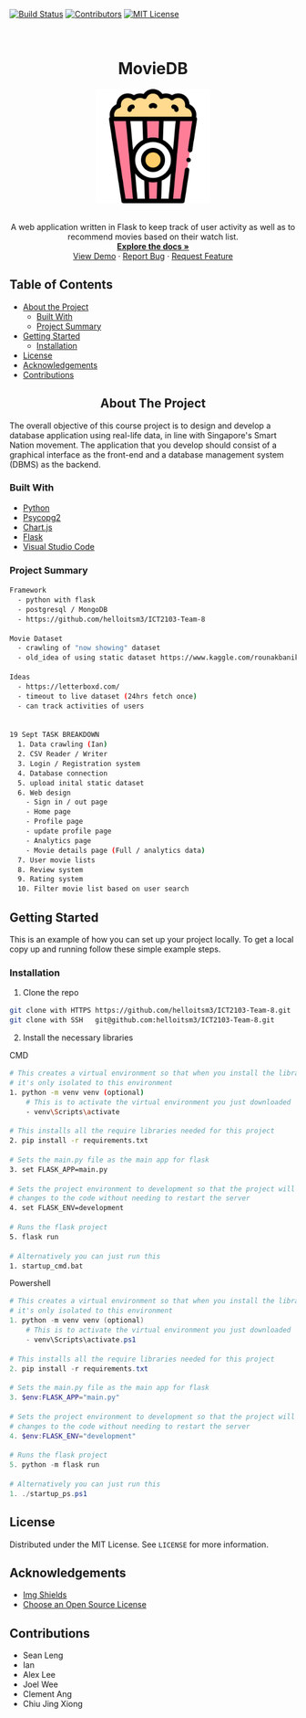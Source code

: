 [![Build Status][build-shield]][build-url]
[![Contributors][contributors-shield]][contributors-url]
[![MIT License][license-shield]][license-url]

<!-- PROJECT LOGO -->
<br />
<div>
  <div align="center">
    <h1 style="font-weight: bold">MovieDB</h1>
    <a href="https://github.com/helloitsm3/ICT2103-Team-8">
        <img src="./static/popcorn.svg" alt="Logo" width="200" height="auto">
    </a>
    <p align="center" style="margin-top: 30px">
        A web application written in Flask to keep track of user activity as well as to recommend movies based on their watch list.
        <br />
        <a href="https://github.com/helloitsm3/ICT2103-Team-8"><strong>Explore the docs »</strong></a>
        <br />
        <a href="https://github.com/helloitsm3/ICT2103-Team-8">View Demo</a>
        ·
        <a href="https://github.com/helloitsm3/ICT2103-Team-8/issues">Report Bug</a>
        ·
        <a href="https://github.com/helloitsm3/ICT2103-Team-8/issues">Request Feature</a>
    </p>
  </div>
</div>

<!-- TABLE OF CONTENTS -->

## Table of Contents

- [About the Project](#about-the-project)
  - [Built With](#built-with)
  - [Project Summary](#project-summary)
- [Getting Started](#getting-started)
  - [Installation](#installation)
- [License](#license)
- [Acknowledgements](#acknowledgements)
- [Contributions](#contributions)

<!-- ABOUT THE PROJECT -->

<h2 align="center"> About The Project </h2>

The overall objective of this course project is to design and develop a database application using real-life data, in line with Singapore's Smart Nation movement. The application that you develop should consist of a graphical interface as the front-end and a database management system (DBMS) as the backend.

### Built With

- [Python](https://www.python.org/)
- [Psycopg2](https://www.psycopg.org/docs/)
- [Chart.js](https://www.chartjs.org/)
- [Flask](https://flask.palletsprojects.com/en/1.1.x/)
- [Visual Studio Code](https://code.visualstudio.com/)

<!-- GETTING STARTED -->

### Project Summary

```sh
Framework
  - python with flask
  - postgresql / MongoDB
  - https://github.com/helloitsm3/ICT2103-Team-8

Movie Dataset
  - crawling of "now showing" dataset
  - old_idea of using static dataset https://www.kaggle.com/rounakbanik/the-movies-dataset?select=ratings.csv

Ideas
  - https://letterboxd.com/
  - timeout to live dataset (24hrs fetch once)
  - can track activities of users


19 Sept TASK BREAKDOWN
  1. Data crawling (Ian)
  2. CSV Reader / Writer
  3. Login / Registration system
  4. Database connection
  5. upload inital static dataset
  6. Web design
    - Sign in / out page
    - Home page
    - Profile page
    - update profile page
    - Analytics page
    - Movie details page (Full / analytics data)
  7. User movie lists
  8. Review system
  9. Rating system
  10. Filter movie list based on user search
```

## Getting Started

This is an example of how you can set up your project locally. To get a local copy up and running follow these simple example steps.

### Installation

1. Clone the repo

```sh
git clone with HTTPS https://github.com/helloitsm3/ICT2103-Team-8.git
git clone with SSH   git@github.com:helloitsm3/ICT2103-Team-8.git
```

2. Install the necessary libraries

CMD

```sh
# This creates a virtual environment so that when you install the libraries
# it's only isolated to this environment
1. python -m venv venv (optional)
    # This is to activate the virtual environment you just downloaded
    - venv\Scripts\activate

# This installs all the require libraries needed for this project
2. pip install -r requirements.txt

# Sets the main.py file as the main app for flask
3. set FLASK_APP=main.py

# Sets the project environment to development so that the project will refresh upon
# changes to the code without needing to restart the server
4. set FLASK_ENV=development

# Runs the flask project
5. flask run

# Alternatively you can just run this
1. startup_cmd.bat
```

Powershell

```powershell
# This creates a virtual environment so that when you install the libraries
# it's only isolated to this environment
1. python -m venv venv (optional)
    # This is to activate the virtual environment you just downloaded
    - venv\Scripts\activate.ps1

# This installs all the require libraries needed for this project
2. pip install -r requirements.txt

# Sets the main.py file as the main app for flask
3. $env:FLASK_APP="main.py"

# Sets the project environment to development so that the project will refresh upon
# changes to the code without needing to restart the server
4. $env:FLASK_ENV="development"

# Runs the flask project
5. python -m flask run

# Alternatively you can just run this
1. ./startup_ps.ps1
```

<!-- LICENSE -->

## License

Distributed under the MIT License. See `LICENSE` for more information.

<!-- Acknowledgements -->

## Acknowledgements

- [Img Shields](https://shields.io)
- [Choose an Open Source License](https://choosealicense.com)

<!-- Contributions -->

## Contributions

- Sean Leng
- Ian
- Alex Lee
- Joel Wee
- Clement Ang
- Chiu Jing Xiong

<!-- MARKDOWN LINKS & IMAGES -->
<!-- https://www.markdownguide.org/basic-syntax/#reference-style-links -->

[build-shield]: https://img.shields.io/badge/build-passing-brightgreen.svg?style=flat-square
[build-url]: #
[contributors-shield]: https://img.shields.io/badge/contributors-1-orange.svg?style=flat-square
[contributors-url]: https://github.com/helloitsm3/ict2x01/graphs/contributors
[license-shield]: https://img.shields.io/badge/license-MIT-blue.svg?style=flat-square
[license-url]: https://choosealicense.com/licenses/mit
